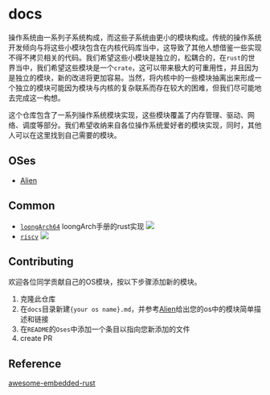 # docs

操作系统由一系列子系统构成，而这些子系统由更小的模块构成。传统的操作系统开发倾向与将这些小模块包含在内核代码库当中，这导致了其他人想借鉴一些实现不得不拷贝相关的代码。我们希望这些小模块是独立的，松耦合的，在`rust`的世界当中，我们希望这些模块是一个`crate`，这可以带来极大的可重用性，并且因为是独立的模块，新的改进将更加容易。当然，将内核中的一些模块抽离出来形成一个独立的模块可能因为模块与内核的复杂联系而存在较大的困难，但我们尽可能地去完成这一构想。

这个仓库包含了一系列操作系统模块实现，这些模块覆盖了内存管理、驱动、网络、调度等部分。我们希望收纳来自各位操作系统爱好者的模块实现，同时，其他人可以在这里找到自己需要的模块。


## OSes

- [Alien](./docs/alien.md)



## Common

- [`loongArch64`](https://github.com/Godones/loongArch64) loongArch手册的rust实现 [![](https://img.shields.io/badge/loongArch64-v0.2.2-green.svg)](https://crates.io/crates/loongArch64)
- [`riscv`](https://github.com/rust-embedded/riscv) [![](https://img.shields.io/badge/riscv-v0.10.1-green.svg)](https://crates.io/crates/riscv)



## Contributing

欢迎各位同学贡献自己的OS模块，按以下步骤添加新的模块。

1. 克隆此仓库
2. 在`docs`目录新建`{your os name}.md`，并参考[Alien](./docs/alien.md)给出您的os中的模块简单描述和链接
3. 在`README`的`Oses`中添加一个条目以指向您新添加的文件
4. create PR 

## Reference

[awesome-embedded-rust](https://github.com/rust-embedded/awesome-embedded-rust)

